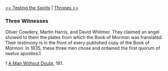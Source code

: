 [<< Testing the Spirits](Testing%20the%20Spirits)  |  [Thrones >>](Thrones)

### Three Witnesses
Oliver Cowdery, Martin Harris, and David Whitmer. They claimed an angel showed to them the plates from which the Book of Mormon was translated. Their testimony is in the front of every published copy of the Book of Mormon. In 1835, these three men chose and ordained the first quorum of twelve apostles.1



1
[A Man Without Doubt](#), 181.